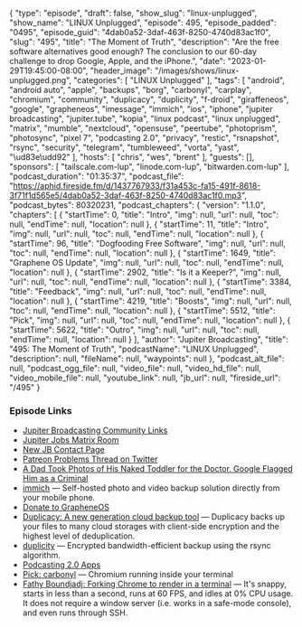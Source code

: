{
  "type": "episode",
  "draft": false,
  "show_slug": "linux-unplugged",
  "show_name": "LINUX Unplugged",
  "episode": 495,
  "episode_padded": "0495",
  "episode_guid": "4dab0a52-3daf-463f-8250-4740d83ac1f0",
  "slug": "495",
  "title": "The Moment of Truth",
  "description": "Are the free software alternatives good enough? The conclusion to our 60-day challenge to drop Google, Apple, and the iPhone.",
  "date": "2023-01-29T19:45:00-08:00",
  "header_image": "/images/shows/linux-unplugged.png",
  "categories": [
    "LINUX Unplugged"
  ],
  "tags": [
    "android",
    "android auto",
    "apple",
    "backups",
    "borg",
    "carbonyl",
    "carplay",
    "chromium",
    "community",
    "duplicacy",
    "duplicity",
    "f-droid",
    "giraffeneos",
    "google",
    "grapheneos",
    "imessage",
    "immich",
    "ios",
    "iphone",
    "jupiter broadcasting",
    "jupiter.tube",
    "kopia",
    "linux podcast",
    "linux unplugged",
    "matrix",
    "mumble",
    "nextcloud",
    "opensuse",
    "peertube",
    "photoprism",
    "photosync",
    "pixel 7",
    "podcasting 2.0",
    "privacy",
    "restic",
    "rsnapshot",
    "rsync",
    "security",
    "telegram",
    "tumbleweed",
    "vorta",
    "yast",
    "\ud83e\udd92"
  ],
  "hosts": [
    "chris",
    "wes",
    "brent"
  ],
  "guests": [],
  "sponsors": [
    "tailscale.com-lup",
    "linode.com-lup",
    "bitwarden.com-lup"
  ],
  "podcast_duration": "01:35:37",
  "podcast_file": "https://aphid.fireside.fm/d/1437767933/f31a453c-fa15-491f-8618-3f71f1d565e5/4dab0a52-3daf-463f-8250-4740d83ac1f0.mp3",
  "podcast_bytes": 80320231,
  "podcast_chapters": {
    "version": "1.1.0",
    "chapters": [
      {
        "startTime": 0,
        "title": "Intro",
        "img": null,
        "url": null,
        "toc": null,
        "endTime": null,
        "location": null
      },
      {
        "startTime": 11,
        "title": "Intro",
        "img": null,
        "url": null,
        "toc": null,
        "endTime": null,
        "location": null
      },
      {
        "startTime": 96,
        "title": "Dogfooding Free Software",
        "img": null,
        "url": null,
        "toc": null,
        "endTime": null,
        "location": null
      },
      {
        "startTime": 1649,
        "title": "Graphene OS Update",
        "img": null,
        "url": null,
        "toc": null,
        "endTime": null,
        "location": null
      },
      {
        "startTime": 2902,
        "title": "Is it a Keeper?",
        "img": null,
        "url": null,
        "toc": null,
        "endTime": null,
        "location": null
      },
      {
        "startTime": 3384,
        "title": "Feedback",
        "img": null,
        "url": null,
        "toc": null,
        "endTime": null,
        "location": null
      },
      {
        "startTime": 4219,
        "title": "Boosts",
        "img": null,
        "url": null,
        "toc": null,
        "endTime": null,
        "location": null
      },
      {
        "startTime": 5512,
        "title": "Pick",
        "img": null,
        "url": null,
        "toc": null,
        "endTime": null,
        "location": null
      },
      {
        "startTime": 5622,
        "title": "Outro",
        "img": null,
        "url": null,
        "toc": null,
        "endTime": null,
        "location": null
      }
    ],
    "author": "Jupiter Broadcasting",
    "title": "495: The Moment of Truth",
    "podcastName": "LINUX Unplugged",
    "description": null,
    "fileName": null,
    "waypoints": null
  },
  "podcast_alt_file": null,
  "podcast_ogg_file": null,
  "video_file": null,
  "video_hd_file": null,
  "video_mobile_file": null,
  "youtube_link": null,
  "jb_url": null,
  "fireside_url": "/495"
}


### Episode Links

  * [Jupiter Broadcasting Community Links](https://www.jupiterbroadcasting.com/community/ "Jupiter Broadcasting Community Links")
  * [Jupiter Jobs Matrix Room](http://bit.ly/jupiterjobs "Jupiter Jobs Matrix Room")
  * [New JB Contact Page](https://www.jupiterbroadcasting.com/contact/ "New JB Contact Page")
  * [Patreon Problems Thread on Twitter](https://twitter.com/parismartineau/status/1617914123135881217 "Patreon Problems Thread on Twitter")
  * [A Dad Took Photos of His Naked Toddler for the Doctor. Google Flagged Him as a Criminal](https://www.nytimes.com/2022/08/21/technology/google-surveillance-toddler-photo.html "A Dad Took Photos of His Naked Toddler for the Doctor. Google Flagged Him as a Criminal")
  * [immich](https://github.com/immich-app/immich "immich") — Self-hosted photo and video backup solution directly from your mobile phone.
  * [Donate to GrapheneOS](https://grapheneos.org/donate "Donate to GrapheneOS")
  * [Duplicacy: A new generation cloud backup tool](http://duplicacy.com/ "Duplicacy: A new generation cloud backup tool") — Duplicacy backs up your files to many cloud storages with client-side encryption and the highest level of deduplication.
  * [duplicity](https://duplicity.us/ "duplicity") — Encrypted bandwidth-efficient backup using the rsync algorithm.
  * [Podcasting 2.0 Apps](https://podcastindex.org/apps?appTypes=app&elements=Value "Podcasting 2.0 Apps")
  * [Pick: carbonyl](https://github.com/fathyb/carbonyl "Pick: carbonyl") — Chromium running inside your terminal
  * [Fathy Boundjadj: Forking Chrome to render in a terminal](https://fathy.fr/carbonyl "Fathy Boundjadj: Forking Chrome to render in a terminal") — It's snappy, starts in less than a second, runs at 60 FPS, and idles at 0% CPU usage. It does not require a window server (i.e. works in a safe-mode console), and even runs through SSH.


